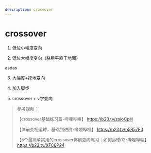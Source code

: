 ```yaml
---
description: crossover
---
```


# crossover

1. 低位小幅度变向



2. 低位大幅度变向（胳膊平直于地面）

asdas

3. 大幅度+摸地变向





4. 加入脚步



5. crossover + v字变向





> 参考视频：
>
> 【crossover基础练习篇-哔哩哔哩】 https://b23.tv/zoioCpH
>
> 【体前变相运球，基础到进阶-哔哩哔哩】 https://b23.tv/h5R57F3
>
> 【5个最简单实用的crossover体前变向练习｜如何运球02-哔哩哔哩】 https://b23.tv/XF06P24

